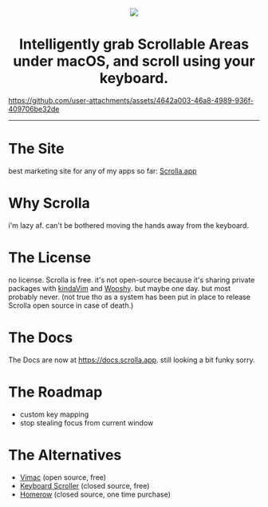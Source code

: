 <div align="center">
    <img src="https://github.com/user-attachments/assets/446441c2-0df0-4813-8943-da87d9304ad3">
    <h1>Intelligently grab Scrollable Areas under macOS, and scroll using your keyboard.</h1>
</div>

https://github.com/user-attachments/assets/4642a003-46a8-4989-936f-409706be32de

---

# The Site

best marketing site for any of my apps so far: [Scrolla.app](https://scrolla.app)

# Why Scrolla

i'm lazy af. can't be bothered moving the hands away from the keyboard.

# The License

no license. Scrolla is free. it's not open-source because it's sharing private packages with [kindaVim](https://github.com/godbout/kindaVim.docs) and [Wooshy](https://github.com/godbout/Wooshy.docs). but maybe one day. but most probably never. (not true tho as a system has been put in place to release Scrolla open source in case of death.)

# The Docs

The Docs are now at https://docs.scrolla.app. still looking a bit funky sorry.

# The Roadmap

* custom key mapping
* stop stealing focus from current window

# The Alternatives

* [Vimac](https://github.com/dexterleng/vimac) (open source, free)
* [Keyboard Scroller](https://github.com/dexterleng/KeyboardScroller.docs) (closed source, free)
* [Homerow](https://www.homerow.app) (closed source, one time purchase)
